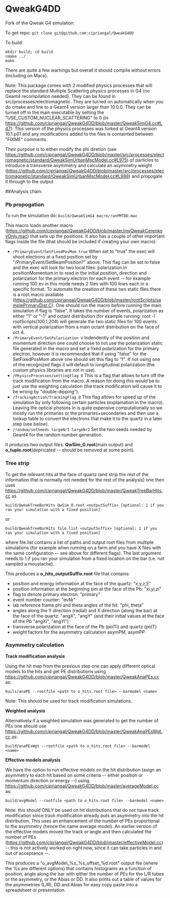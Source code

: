 # QweakG4DD
Fork of the Qweak G4 simulation 

To get repo:
  `git clone git@github.com:cipriangal/QweakG4DD`

To build:
  ```
  mkdir build; cd build
  cmake ../
  make
  ```
There are quite a few warnings but overall it should compile without errors (including on Macs).

Note: 
This package comes with 2 modified physics processes that will replace the standard Multiple Scattering physics processes in G4 (no Geant4 recompilation needed). They can be found in src/processes/electromagnetic. They are turned on automatically when you do cmake and link to a Geant4 version larger than 10.0.0. They can be turned off in the main executable by setting the "USE_CUSTOM_NUCLEAR_SCATTERING" to 0 (in https://github.com/cipriangal/QweakG4DD/blob/master/QweakSimG4.cc#L47). This version of the physics processes was forked at Geant4 version 10.1.p01 and any modifications added to the files is containted between "FIXME" comments.

Their purpose is to either modify the phi diretion (see https://github.com/cipriangal/QweakG4DD/blob/master/src/processes/electromagnetic/standard/QweakSimUrbanMscModel.cc#L975)  of particles to introduce a transverse asymmetry and calculate an asymmetry weight (https://github.com/cipriangal/QweakG4DD/blob/master/src/processes/electromagnetic/standard/QweakSimUrbanMscModel.cc#L988) and propogate it through to the output. 

##Analysis chain:
### Pb propogation
To run the simulation do:
  `build/QweakSimG4 macro/runPMTDD.mac`

This macro loads another macro (https://github.com/cipriangal/QweakG4DD/blob/master/myQweakCerenkovOnly.mac) that sets up the positions. It also has a couple of other important flags inside the file (that should be included if creating your own macro):

- `/PrimaryEvent/SetFixedPosMom true`
  When set to "true" the exec will shoot electrons at a fixed position set by "/PrimaryEvent/SetBeamPosition?" above. This flag can be set to false and the exec will look for two local files: polarization.in positionMomentum.in to read in the initial position, direction and polarization for the primary electron for each event -- for example running 100 ev in this mode needs 2 files with 100 lines each in a specific format. 
  To automate the creation of these two static files there is a root macro available (https://github.com/cipriangal/QweakG4DD/blob/master/rootScripts/samplePrimaryDist.C). One should run the macro before running the main simulation if flag is "false". It takes the number of events, polarization as either "1" or "-1" and octant distribution (for example running: root -l rootScripts\(100,1,204\) will generate the two static files for 100 events with vertical polarization from a main octant distribution on the face of oct 4. 
- `/PrimaryEvent/SetPolarization V`
  Indendently of the position and momentum direction one could choose to not use the polarization static file generated in the macro and set a fixed polarization for the primary electron, however it is recommended that if using "false" for the SetFixedPosMom above one should set this flag to "f". If not using one of the recognized flags it will default to longitudinal polarization (the custom physics libraries are not in use).
- `/PhysicsProcesses/settingFlag 0`
  This is a flag that allows to turn off the track modification from the macro. A reason for doing this would be to just use the weighting calculation (the track modification will cause it to be wrong by "double-dipping").
- `/TrackingAction/TrackingFlag 0`
  This flag allows for speed up of the simulation by only following certain particles (explaination in the macro). Leaving the optical photons in is quite expensive computationally so we mostly run the primaries or the primaries+secondaries and then use a lookup table to convert the electrons that make it to the quartz in a later step (see below).
- `/random/setSeeds largeNr1 largeNr2`
  Set the two seeds needed by Geant4 for the random number generation.

It produces two output files: **QwSim_0.root**(main output) and **o_tuple.root**(depricated -- should be removed at some point). 

### Tree strip
To get the relevant hits at the face of quartz (and strip the rest of the information that is normally not needed for the rest of the analysis) one then uses https://github.com/cipriangal/QweakG4DD/blob/master/QweakTreeBarHits.cc as

  `build/QweakTreeBarHits QwSim_0.root <outputSuffix> [optional: 1 if you ran your simulation with a fixed position]`

or

  `build/QweakTreeBarHits file.list <outputSuffix> [optional: 1 if you ran your simulation with a fixed position]`

where file.list contains a list of paths and output root files from multiple simulations (for example when running on a farm and you have X files with the same configuration -- see above for different flags). The last argument needs to 1 if you ran your simulation from a fixed location on the bar (i.e. not sampled a moustache).

This produces a **o_hits_outputSuffix.root** file that contains:
  - position and energy information at the face of the quartz: "x,y,z,E" 
  - position information at the beginning sim at the face of the Pb: "xi,yi,zi" 
  - flag to denote primary electron: "primary"
  - event number counter: "evNr"
  - lab reference frame phi and theta angles of the hit: "phi, theta"
  - angles along the Y direction (radial) and X direction (along the bar) at the face of the quartz: "angX", "angY" (and their initial values at the face of the Pb "angXi", "angYi")
  - transverse polarization at the face of the Pb (polTi) and quartz (polT)
  - weight factors for the asymmetry calculation asymPM, asymPP 

### Asymmetry calculation
**Track modification analysis**

Using the hit map from the previous step one can apply different optical models to the hits and get PE distributions using https://github.com/cipriangal/QweakG4DD/blob/master/QweakAnaPEs.cc as:

  `buils/anaPE --rootfile <path to o_hits.root file> --barmodel <name>`
  
Note: This should be used for track modification simulations.

**Weighted analysis**

Alternatively if a weighted simulation was generated to get the number of PEs one should use https://github.com/cipriangal/QweakG4DD/blob/master/QweakAnaPEsWgt.cc as:

  `build/anaPEsWgt --rootfile <path to o_hits.root file> --barmodel <name>`
  

**Effective models analysis**

We have the option to run effective models on the hit distribution (asign an asymmetry to each hit based on some criteria -- either position or momentum direction or energy --) using https://github.com/cipriangal/QweakG4DD/blob/master/averageModel.cc as:

  `build/avgModel --rootfile <path to o_hits.root file> --barmodel <name>`

Note: this should ONLY be used on hit distributions that do not have track modification since track modification already puts an asymmetry into the hit distribution. This uses an enhancement of the number of PEs proportional to the asymmetry (hence the name average model). An earlier version of the effective models moved the track or angle and then calculated the number of PEs (https://github.com/cipriangal/QweakG4DD/blob/master/effectiveModel.cc) -- this is not actively worked on right now, since it can take particles in and out of acceptance --.

This produces a "o_avgModel_%s_%s_offset_%d.root" output file (where the %s are different options) that contains histograms as a function of position, angle along the bar with either the number of PEs for the L/R tubes or the asymmetry, or the Abias or DD. It also prints out a table of values for the asymmetries (L/R), DD and Abias for easy copy paste into a spreadsheet or presentation. 



